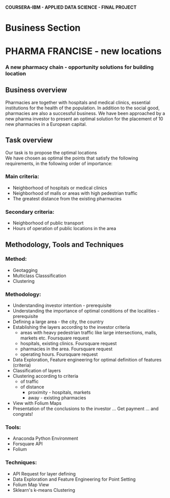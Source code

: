 
#### COURSERA-IBM - APPLIED DATA SCIENCE - FINAL PROJECT

# Business Section

# PHARMA FRANCISE  - new locations
###  A new pharmacy chain - opportunity solutions for building location


## Business overview
Pharmacies are together with hospitals and medical clinics, essential institutions for the health of the population. In addition to the social good, pharmacies are also a successful business.
We have been approached by a new pharma investor to present an optimal solution for the placement of 10 new pharmacies in a European capital.  

## Task overview  
Our task is to propose the optimal locations  
We have chosen as optimal the points that satisfy the following requirements, in the following order of importance:
### Main criteria:
- Neighborhood of hospitals or medical clinics
- Neighborhood of malls or areas with high pedestrian traffic
- The greatest distance from the existing pharmacies
### Secondary criteria:
- Neighborhood of public transport
- Hours of operation of public locations in the area  

## Methodology, Tools and Techniques  

### Method: 
- Geotagging
- Multiclass Classsification
- Clustering  
 
### Methodology:
   - Understanding investor intention - prerequisite
   - Understanding the importance of optimal conditions of the localities - prerequisite
   - Defining a large area - the city, the country
   - Establishing the layers according to the investor criteria
       - areas with heavy pedestrian traffic like large intersections, malls, markets etc. Foursquare request  
       - hospitals, existing clinics. Foursquare request
       - pharmacies in the area. Foursquare request
       - operating hours. Foursquare request
   - Data Exploration, Feature engineering for optimal definition of features (criteria)
   - Classification of layers  
   - Clustering according to criteria
       - of traffic
       - of distance
           - proximity - hospitals, markets
           - away - existing pharmacies
   - View with Folium Maps
   - Presentation of the conclusions to the investor
     ... Get payment ... and congrats!

### Tools: 
 - Anaconda Python Environment
 - Forsquare API
 - Folium
### Techniques: 
 - API Request for layer defining
 - Data Exploration and Feature Engineering for Point Setting
 - Folium Map View
 - Sklearn's k-means Clustering